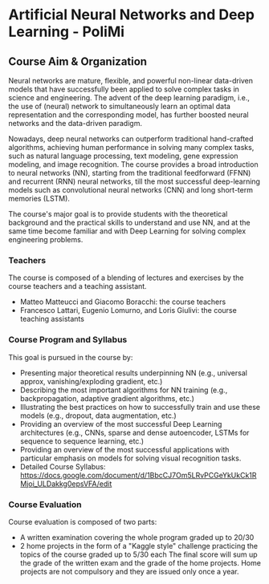 # Artificial Neural Networks and Deep Learning - PoliMi
## Course Aim & Organization
Neural networks are mature, flexible, and powerful non-linear data-driven models that have successfully been applied to solve complex tasks in science and engineering. The advent of the deep learning paradigm, i.e., the use of (neural) network to simultaneously learn an optimal data representation and the corresponding model, has further boosted neural networks and the data-driven paradigm.

Nowadays, deep neural networks can outperform traditional hand-crafted algorithms, achieving human performance in solving many complex tasks, such as natural language processing, text modeling, gene expression modeling, and image recognition. The course provides a broad introduction to neural networks (NN), starting from the traditional feedforward (FFNN) and recurrent (RNN) neural networks, till the most successful deep-learning models such as convolutional neural networks (CNN) and long short-term memories (LSTM).

The course's major goal is to provide students with the theoretical background and the practical skills to understand and use NN, and at the same time become familiar and with Deep Learning for solving complex engineering problems.

### Teachers
The course is composed of a blending of lectures and exercises by the course teachers and a teaching assistant.

- Matteo Matteucci and Giacomo Boracchi: the course teachers
- Francesco Lattari, Eugenio Lomurno, and Loris Giulivi: the course teaching assistants

### Course Program and Syllabus
This goal is pursued in the course by:

- Presenting major theoretical results underpinning NN (e.g., universal approx, vanishing/exploding gradient, etc.)
- Describing the most important algorithms for NN training (e.g., backpropagation, adaptive gradient algorithms, etc.)
- Illustrating the best practices on how to successfully train and use these models (e.g., dropout, data augmentation, etc.)
- Providing an overview of the most successful Deep Learning architectures (e.g., CNNs, sparse and dense autoencoder, LSTMs for sequence to sequence learning, etc.)
- Providing an overview of the most successful applications with particular emphasis on models for solving visual recognition tasks.
- Detailed Course Syllabus: https://docs.google.com/document/d/1BbcCJ7Om5LRvPCGeYkUkCk1RMjoi_ULDakkg0epsVFA/edit

### Course Evaluation
Course evaluation is composed of two parts:

- A written examination covering the whole program graded up to 20/30
- 2 home projects in the form of a "Kaggle style" challenge practicing the topics of the course graded up to 5/30 each
The final score will sum up the grade of the written exam and the grade of the home projects. Home projects are not compulsory and they are issued only once a year.
